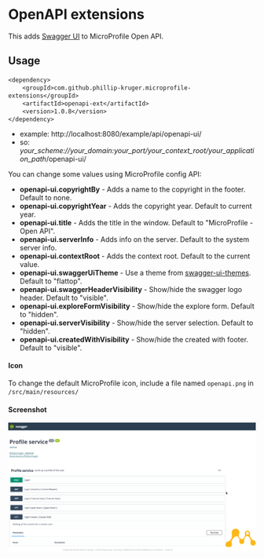 # OpenAPI extensions

This adds [Swagger UI](https://swagger.io/tools/swagger-ui/) to MicroProfile Open API.

## Usage

    <dependency>
        <groupId>com.github.phillip-kruger.microprofile-extensions</groupId>
        <artifactId>openapi-ext</artifactId>
        <version>1.0.8</version>
    </dependency>

* example: http://localhost:8080/example/api/openapi-ui/
* so: *your_scheme://your_domain:your_port/your_context_root/your_application_path*/openapi-ui/

You can change some values using MicroProfile config API:

* **openapi-ui.copyrightBy** - Adds a name to the copyright in the footer. Default to none.
* **openapi-ui.copyrightYear** - Adds the copyright year. Default to current year.
* **openapi-ui.title** - Adds the title in the window. Default to "MicroProfile - Open API".
* **openapi-ui.serverInfo** - Adds info on the server. Default to the system server info.
* **openapi-ui.contextRoot** - Adds the context root. Default to the current value.
* **openapi-ui.swaggerUiTheme** - Use a theme from [swagger-ui-themes](http://meostrander.com/swagger-ui-themes/). Default to "flattop".
* **openapi-ui.swaggerHeaderVisibility** - Show/hide the swagger logo header. Default to "visible".
* **openapi-ui.exploreFormVisibility** - Show/hide the explore form. Default to "hidden".
* **openapi-ui.serverVisibility** - Show/hide the server selection. Default to "hidden".
* **openapi-ui.createdWithVisibility** - Show/hide the created with footer. Default to "visible".

#### Icon

To change the default MicroProfile icon, include a file named ```openapi.png``` in ```/src/main/resources/```

#### Screenshot

![screenshot](https://raw.githubusercontent.com/phillip-kruger/microprofile-extensions/master/openapi-ext/screenshot.png)
